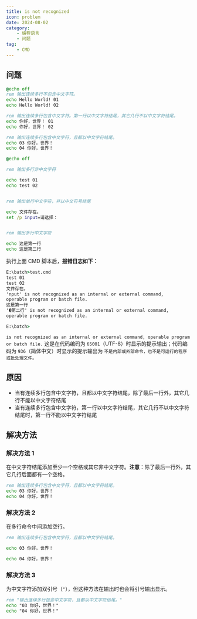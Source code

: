 ```yaml
---
title: is not recognized
icon: problem
date: 2024-08-02
category: 
    - 编程语言
    - 问题
tag:
    - CMD
---
```


## 问题

```cmd
@echo off
rem 输出连续多行不包含中文字符。
echo Hello World! 01
echo Hello World! 02

rem 输出连续多行包含中文字符。第一行以中文字符结尾，其它几行不以中文字符结尾。
echo 你好，世界！ 01
echo 你好，世界！ 02

rem 输出连续多行包含中文字符，且都以中文字符结尾。
echo 03 你好，世界！
echo 04 你好，世界！
```

```cmd
@echo off

rem 输出多行非中文字符

echo test 01
echo test 02


rem 输出单行中文字符，并以中文符号结尾

echo 文件存在。
set /p input=请选择：


rem 输出多行中文字符

echo 这是第一行
echo 这是第二行
```

执行上面 CMD 脚本后，**报错日志如下：**

```cmd
E:\batch>test.cmd
test 01
test 02
文件存在。
'nput' is not recognized as an internal or external command,
operable program or batch file.
这是第一行
'�第二行' is not recognized as an internal or external command,
operable program or batch file.

E:\batch>
```

`is not recognized as an internal or external command, operable program or batch file.` 这是在代码编码为 `65001`（UTF-8）时显示的提示输出；代码编码为 `936`（简体中文）时显示的提示输出为 `不是内部或外部命令，也不是可运行的程序或批处理文件。`

## 原因

- 当有连续多行包含中文字符，且都以中文字符结尾，除了最后一行外，其它几行不能以中文字符结尾
- 当有连续多行包含中文字符，第一行以中文字符结尾，其它几行不以中文字符结尾时，第一行不能以中文字符结尾

## 解决方法

### 解决方法 1

在中文字符结尾添加至少一个空格或其它非中文字符。**注意**：除了最后一行外，其它几行后面都有一个空格。

```cmd
rem 输出连续多行包含中文字符，且都以中文字符结尾。 
echo 03 你好，世界！ 
echo 04 你好，世界！
```

### 解决方法 2

在多行命令中间添加空行。

```cmd
rem 输出连续多行包含中文字符，且都以中文字符结尾。

echo 03 你好，世界！

echo 04 你好，世界！
```

### 解决方法 3

为中文字符添加双引号（`"`），但这种方法在输出时也会将引号输出显示。

```cmd
rem "输出连续多行包含中文字符，且都以中文字符结尾。"
echo "03 你好，世界！"
echo "04 你好，世界！"
```
